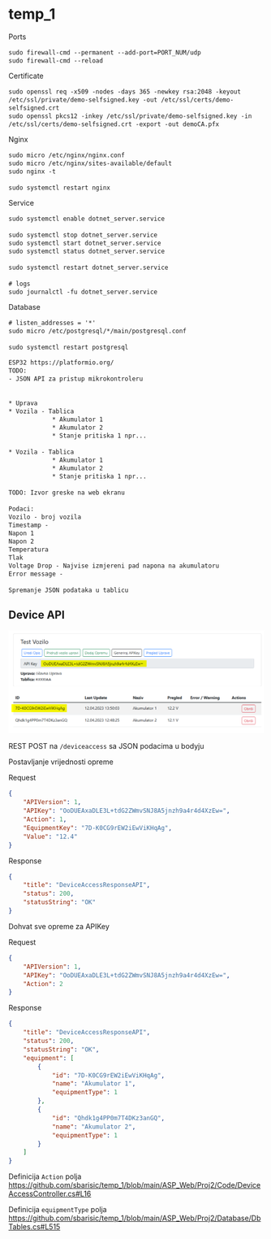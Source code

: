# temp_1

Ports

```
sudo firewall-cmd --permanent --add-port=PORT_NUM/udp
sudo firewall-cmd --reload
```

Certificate

```
sudo openssl req -x509 -nodes -days 365 -newkey rsa:2048 -keyout /etc/ssl/private/demo-selfsigned.key -out /etc/ssl/certs/demo-selfsigned.crt
sudo openssl pkcs12 -inkey /etc/ssl/private/demo-selfsigned.key -in /etc/ssl/certs/demo-selfsigned.crt -export -out demoCA.pfx
```

Nginx

```
sudo micro /etc/nginx/nginx.conf
sudo micro /etc/nginx/sites-available/default
sudo nginx -t

sudo systemctl restart nginx  
```

Service
```
sudo systemctl enable dotnet_server.service

sudo systemctl stop dotnet_server.service
sudo systemctl start dotnet_server.service
sudo systemctl status dotnet_server.service

sudo systemctl restart dotnet_server.service  

# logs
sudo journalctl -fu dotnet_server.service
```

Database

```
# listen_addresses = '*'
sudo micro /etc/postgresql/*/main/postgresql.conf

sudo systemctl restart postgresql
```


```
ESP32 https://platformio.org/
TODO:
- JSON API za pristup mikrokontroleru


* Uprava
* Vozila - Tablica
			* Akumulator 1
			* Akumulator 2
			* Stanje pritiska 1 npr...
			
* Vozila - Tablica
			* Akumulator 1
			* Akumulator 2
			* Stanje pritiska 1 npr...

TODO: Izvor greske na web ekranu

Podaci:
Vozilo - broj vozila
Timestamp - 
Napon 1
Napon 2
Temperatura
Tlak
Voltage Drop - Najvise izmjereni pad napona na akumulatoru
Error message -

Spremanje JSON podataka u tablicu
```


## Device API

![alt text](https://raw.githubusercontent.com/sbarisic/temp_1/master/screenshots/a.png "A")

REST POST na ``/deviceaccess`` sa JSON podacima u bodyju

Postavljanje vrijednosti opreme

Request
```json
{
	"APIVersion": 1,
	"APIKey": "OoDUEAxaDLE3L+tdG2ZWmvSNJ8A5jnzh9a4r4d4XzEw=",
	"Action": 1,
	"EquipmentKey": "7D-K0CG9rEW2iEwViKHqAg",
	"Value": "12.4"
}
```

Response
```json
{
	"title": "DeviceAccessResponseAPI",
	"status": 200,
	"statusString": "OK"
}
```

Dohvat sve opreme za APIKey

Request
```json
{
	"APIVersion": 1,
	"APIKey": "OoDUEAxaDLE3L+tdG2ZWmvSNJ8A5jnzh9a4r4d4XzEw=",
	"Action": 2
}
```

Response
```json
{
	"title": "DeviceAccessResponseAPI",
	"status": 200,
	"statusString": "OK",
	"equipment": [
		{
			"id": "7D-K0CG9rEW2iEwViKHqAg",
			"name": "Akumulator 1",
			"equipmentType": 1
		},
		{
			"id": "Qhdk1g4PP0m7T4DKz3anGQ",
			"name": "Akumulator 2",
			"equipmentType": 1
		}
	]
}
```

Definicija ``Action`` polja
https://github.com/sbarisic/temp_1/blob/main/ASP_Web/Proj2/Code/DeviceAccessController.cs#L16

Definicija ``equipmentType`` polja
https://github.com/sbarisic/temp_1/blob/main/ASP_Web/Proj2/Database/DbTables.cs#L515
